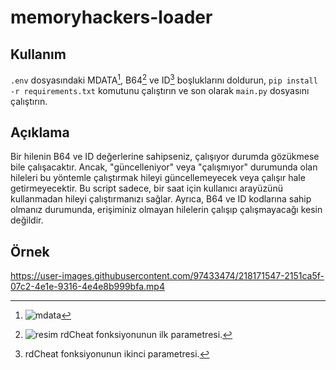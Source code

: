 # memoryhackers-loader

## Kullanım
`.env` dosyasındaki MDATA[^1], B64[^2] ve ID[^3] boşluklarını doldurun, `pip install -r requirements.txt` komutunu çalıştırın ve son olarak `main.py` dosyasını çalıştırın.

## Açıklama
Bir hilenin B64 ve ID değerlerine sahipseniz, çalışıyor durumda gözükmese bile çalışacaktır. Ancak, "güncelleniyor" veya "çalışmıyor" durumunda olan hileleri bu yöntemle çalıştırmak hileyi güncellemeyecek veya çalışır hale getirmeyecektir. Bu script sadece, bir saat için kullanıcı arayüzünü kullanmadan hileyi çalıştırmanızı sağlar. Ayrıca, B64 ve ID kodlarına sahip olmanız durumunda, erişiminiz olmayan hilelerin çalışıp çalışmayacağı kesin değildir.

## Örnek
https://user-images.githubusercontent.com/97433474/218171547-2151ca5f-07c2-4e1e-9316-4e4e8b999bfa.mp4

[^1]: ![mdata](https://user-images.githubusercontent.com/97433474/218167255-022c6baf-dc37-4cd4-93e2-6cbff35706c2.png)
[^2]: ![resim](https://user-images.githubusercontent.com/97433474/218167527-70fcd935-0da8-4ef9-a3d9-40a8a77a43e0.png) rdCheat fonksiyonunun ilk parametresi.
[^3]: rdCheat fonksiyonunun ikinci parametresi.
